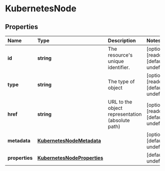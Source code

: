 # KubernetesNode

## Properties

| Name | Type | Description | Notes |
| :--- | :--- | :--- | :--- |
| **id** | **string** | The resource\'s unique identifier. | \[optional\] \[readonly\] \[default to undefined\] |
| **type** | **string** | The type of object | \[optional\] \[readonly\] \[default to undefined\] |
| **href** | **string** | URL to the object representation \(absolute path\) | \[optional\] \[readonly\] \[default to undefined\] |
| **metadata** | [**KubernetesNodeMetadata**](kubernetesnodemetadata.md) |  | \[optional\] \[default to undefined\] |
| **properties** | [**KubernetesNodeProperties**](kubernetesnodeproperties.md) |  | \[default to undefined\] |

